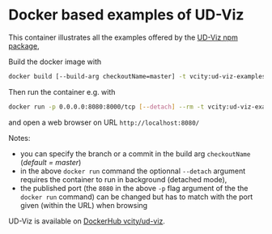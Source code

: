 # Docker based examples of UD-Viz

This container illustrates all the examples offered by the
[UD-Viz npm package](https://github.com/VCityTeam/UD-Viz),

Build the docker image with

```bash
docker build [--build-arg checkoutName=master] -t vcity:ud-viz-examples Context
```

Then run the container e.g. with

```bash
docker run -p 0.0.0.0:8080:8000/tcp [--detach] --rm -t vcity:ud-viz-examples
```

and open a web browser on URL `http://localhost:8080/`

Notes:

- you can specify the branch or a commit in the build arg `checkoutName` (*default = master*) 
- in the above `docker run` command the optionnal `--detach` argument requires the
  container to run in background (detached mode),
- the published port (the `8080` in the above `-p` flag argument of the the
  `docker run` command) can be changed but has to match with the port given
  (within the URL) when browsing

UD-Viz is available on [DockerHub vcity/ud-viz](https://hub.docker.com/r/vcity/ud-viz).